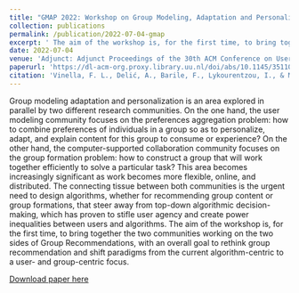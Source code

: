 ```yaml
---
title: "GMAP 2022: Workshop on Group Modeling, Adaptation and Personalization"
collection: publications
permalink: /publication/2022-07-04-gmap
excerpt: ' The aim of the workshop is, for the first time, to bring together the two communities working on the two sides of Group Recommendations, with an overall goal to rethink group recommendation and shift paradigms from the current algorithm-centric to a user- and group-centric focus.'
date: 2022-07-04
venue: 'Adjunct: Adjunct Proceedings of the 30th ACM Conference on User Modeling, Adaptation and Personalization'
paperurl: 'https://dl-acm-org.proxy.library.uu.nl/doi/abs/10.1145/3511047.3536351'
citation: 'Vinella, F. L., Delić, A., Barile, F., Lykourentzou, I., & Masthoff, J. (2022, July). GMAP 2022: Workshop on Group Modeling, Adaptation and Personalization. In Adjunct Proceedings of the 30th ACM Conference on User Modeling, Adaptation and Personalization (pp. 280-282).'
---
```

Group modeling adaptation and personalization is an area explored in parallel by two different research communities. On the one hand, the user modeling community focuses on the preferences aggregation problem: how to combine preferences of individuals in a group so as to personalize, adapt, and explain content for this group to consume or experience? On the other hand, the computer-supported collaboration community focuses on the group formation problem: how to construct a group that will work together efficiently to solve a particular task? This area becomes increasingly significant as work becomes more flexible, online, and distributed. The connecting tissue between both communities is the urgent need to design algorithms, whether for recommending group content or group formations, that steer away from top-down algorithmic decision-making, which has proven to stifle user agency and create power inequalities between users and algorithms. The aim of the workshop is, for the first time, to bring together the two communities working on the two sides of Group Recommendations, with an overall goal to rethink group recommendation and shift paradigms from the current algorithm-centric to a user- and group-centric focus.

[Download paper here](https://dl-acm-org.proxy.library.uu.nl/doi/abs/10.1145/3511047.3536351)

